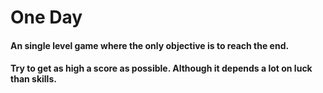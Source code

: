 # One Day
#### An single level game where the only objective is to reach the end.
#### Try to get as high a score as possible. Although it depends a lot on luck than skills.
